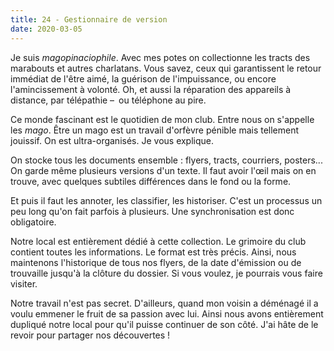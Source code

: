 ```yaml
---
title: 24 - Gestionnaire de version
date: 2020-03-05
---
```


Je suis *magopinaciophile*. Avec mes potes on collectionne les tracts des marabouts et autres charlatans. Vous savez, ceux qui garantissent le retour immédiat de l'être aimé, la guérison de l'impuissance, ou encore l'amincissement à volonté. Oh, et aussi la réparation des appareils à distance, par télépathie – ou téléphone au pire.

Ce monde fascinant est le quotidien de mon club. Entre nous on s'appelle les *mago*. Être un mago est un travail d'orfèvre pénible mais tellement jouissif. On est ultra-organisés.
Je vous explique.

On stocke tous les documents ensemble : flyers, tracts, courriers, posters... On garde même plusieurs versions d'un texte. Il faut avoir l'œil mais on en trouve, avec quelques subtiles différences dans le fond ou la forme.

Et puis il faut les annoter, les classifier, les historiser. C'est un processus un peu long qu'on fait parfois à plusieurs. Une synchronisation est donc obligatoire.

Notre local est entièrement dédié à cette collection. Le grimoire du club contient toutes les informations. Le format est très précis. Ainsi, nous maintenons l'historique de tous nos flyers, de la date d'émission ou de trouvaille jusqu'à la clôture du dossier. Si vous voulez, je pourrais vous faire visiter.

Notre travail n'est pas secret. D'ailleurs, quand mon voisin a déménagé il a voulu emmener le fruit de sa passion avec lui. Ainsi nous avons entièrement dupliqué notre local pour qu'il puisse continuer de son côté. J'ai hâte de le revoir pour partager nos découvertes !
